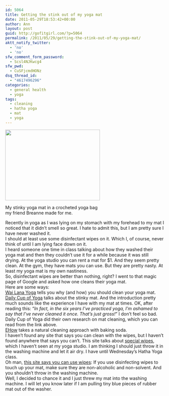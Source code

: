 ```yaml
---
id: 5064
title: Getting the stink out of my yoga mat
date: 2011-05-29T18:53:42+00:00
author: Ann
layout: post
guid: http://gofitgirl.com/?p=5064
permalink: /2011/05/29/getting-the-stink-out-of-my-yoga-mat/
aktt_notify_twitter:
  - 'no'
  - 'no'
sfw_comment_form_password:
  - Scsl4NJKwcg4
sfw_pwd:
  - CuSFjcmdHONz
dsq_thread_id:
  - "4617496296"
categories:
  - general health
  - yoga
tags:
  - cleaning
  - hatha yoga
  - mat
  - yoga
---
```

<div id="attachment_5087" style="width: 310px" class="wp-caption alignleft">
  <a href="http://gofitgirl.com/blog/wp-content/uploads/2011/05/yoga-mat.jpg"><img class="size-medium wp-image-5087" title="yoga mat" src="http://gofitgirl.com/blog/wp-content/uploads/2011/05/yoga-mat-300x224.jpg" alt="" width="300" height="224" /></a>
  
  <p class="wp-caption-text">
    My stinky yoga mat in a crocheted yoga bag my friend Breanne made for me.
  </p>
</div>

  
Recently in yoga as I was lying on my stomach with my forehead to my mat I noticed that it didn&#8217;t smell so great. I hate to admit this, but I am pretty sure I have never washed it.  
I should at least use some disinfectant wipes on it. Which I, of course, never think of until I am lying face down on it.  
I heard someone one time in class talking about how they washed their yoga mat and then they couldn&#8217;t use it for a while because it was still drying. At the yoga studio you can rent a mat for $1. And they seem pretty clean. At the gym, they have mats you can use. But they are pretty nasty. At least my yoga mat is my own nastiness.  
So, disinfectant wipes are better than nothing, right? I went to that magic page of Google and asked how one cleans their yoga mat.  
Here are some ways:  
[Wai Lana Yoga](http://www.wailana.com/yoga/newsletter/wash-yoga-mat.php) tells you why (and how) you should clean your yoga mat.  
[Daily Cup of Yoga](http://dailycupofyoga.com/2007/02/12/how-to-clean-a-yoga-mat/) talks about the stinky mat. And the introduction pretty much sounds like the experience I have with my mat at times. OK, after reading this: &#8220;_In fact, in the six years I’ve practiced yoga, I’m ashamed to say that I’ve never cleaned it once. That’s just gross!_&#8221; I don&#8217;t feel so bad. Daily Cup of Yoga did their own research on mat cleaning, which you can read from the link above.  
[EHow](http://www.ehow.com/how_2047779_wash-yoga-mat.html) takes a natural cleaning approach with baking soda.  
I haven&#8217;t found any site that says you can clean with the wipes, but I haven&#8217;t found anywhere that says you can&#8217;t. This site talks about [special wipes](http://www.wisegeek.com/what-is-the-best-way-to-clean-a-yoga-mat.htm), which I haven&#8217;t seen at my yoga studio. I am thinking I should just throw it in the washing machine and let it air dry. I have until Wednesday&#8217;s Hatha Yoga class.  
Oh man, [this site says you can use wipes](http://www.zudayoga.com/New_Students/Wash_Your_Mat.html): If you use disinfecting wipes to touch up your mat, make sure they are non-alcoholic and non-solvent. And you shouldn&#8217;t throw in the washing machine.  
Well, I decided to chance it and I just threw my mat into the washing machine. I will let you know later if I am pulling tiny blue pieces of rubber mat out of the washer.